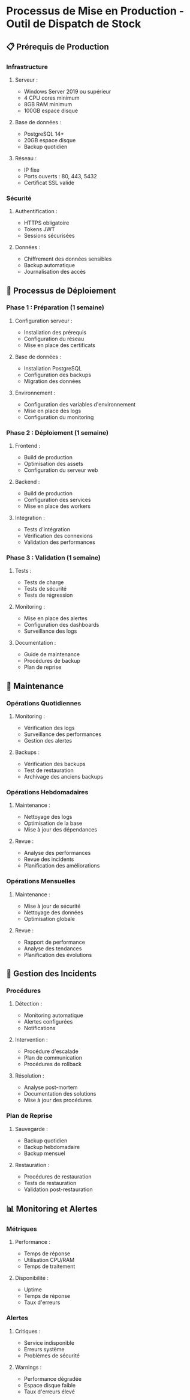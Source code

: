 # Processus de Mise en Production - Outil de Dispatch de Stock

## 📋 Prérequis de Production

### Infrastructure
1. Serveur :
   - Windows Server 2019 ou supérieur
   - 4 CPU cores minimum
   - 8GB RAM minimum
   - 100GB espace disque

2. Base de données :
   - PostgreSQL 14+
   - 20GB espace disque
   - Backup quotidien

3. Réseau :
   - IP fixe
   - Ports ouverts : 80, 443, 5432
   - Certificat SSL valide

### Sécurité
1. Authentification :
   - HTTPS obligatoire
   - Tokens JWT
   - Sessions sécurisées

2. Données :
   - Chiffrement des données sensibles
   - Backup automatique
   - Journalisation des accès

## 🚀 Processus de Déploiement

### Phase 1 : Préparation (1 semaine)
1. Configuration serveur :
   - Installation des prérequis
   - Configuration du réseau
   - Mise en place des certificats

2. Base de données :
   - Installation PostgreSQL
   - Configuration des backups
   - Migration des données

3. Environnement :
   - Configuration des variables d'environnement
   - Mise en place des logs
   - Configuration du monitoring

### Phase 2 : Déploiement (1 semaine)
1. Frontend :
   - Build de production
   - Optimisation des assets
   - Configuration du serveur web

2. Backend :
   - Build de production
   - Configuration des services
   - Mise en place des workers

3. Intégration :
   - Tests d'intégration
   - Vérification des connexions
   - Validation des performances

### Phase 3 : Validation (1 semaine)
1. Tests :
   - Tests de charge
   - Tests de sécurité
   - Tests de régression

2. Monitoring :
   - Mise en place des alertes
   - Configuration des dashboards
   - Surveillance des logs

3. Documentation :
   - Guide de maintenance
   - Procédures de backup
   - Plan de reprise

## 🔄 Maintenance

### Opérations Quotidiennes
1. Monitoring :
   - Vérification des logs
   - Surveillance des performances
   - Gestion des alertes

2. Backups :
   - Vérification des backups
   - Test de restauration
   - Archivage des anciens backups

### Opérations Hebdomadaires
1. Maintenance :
   - Nettoyage des logs
   - Optimisation de la base
   - Mise à jour des dépendances

2. Revue :
   - Analyse des performances
   - Revue des incidents
   - Planification des améliorations

### Opérations Mensuelles
1. Maintenance :
   - Mise à jour de sécurité
   - Nettoyage des données
   - Optimisation globale

2. Revue :
   - Rapport de performance
   - Analyse des tendances
   - Planification des évolutions

## 🚨 Gestion des Incidents

### Procédures
1. Détection :
   - Monitoring automatique
   - Alertes configurées
   - Notifications

2. Intervention :
   - Procédure d'escalade
   - Plan de communication
   - Procédures de rollback

3. Résolution :
   - Analyse post-mortem
   - Documentation des solutions
   - Mise à jour des procédures

### Plan de Reprise
1. Sauvegarde :
   - Backup quotidien
   - Backup hebdomadaire
   - Backup mensuel

2. Restauration :
   - Procédures de restauration
   - Tests de restauration
   - Validation post-restauration

## 📊 Monitoring et Alertes

### Métriques
1. Performance :
   - Temps de réponse
   - Utilisation CPU/RAM
   - Temps de traitement

2. Disponibilité :
   - Uptime
   - Temps de réponse
   - Taux d'erreurs

### Alertes
1. Critiques :
   - Service indisponible
   - Erreurs système
   - Problèmes de sécurité

2. Warnings :
   - Performance dégradée
   - Espace disque faible
   - Taux d'erreurs élevé 